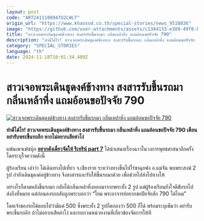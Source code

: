 ```yaml
---
layout: post
code: "ART2411180947U2LWLT"
origin_url: "https://www.khaosod.co.th/special-stories/news_9510836"
image: "https://github.com/user-attachments/assets/c1344133-e389-49f8-b336-c20624b6b55f"
title: "สาวเจอพระเดินธุดงค์ข้างทาง สงสารรับขึ้นรถมา กลิ่นเหล้าหึ่ง แถมอ้อนขอปัจจัย 790"
description: "ทำดีได้ไร! สาวเจอพระเดินธุดงค์ข้างทาง สงสารรับขึ้นรถมา กลิ่นเหล้าหึ่ง แถมอ้อนขอปัจจัย 790 เตือนอย่ารับพระขึ้นรถอีก หากไม่อยากเสียค่าโง่"
category: "SPECIAL_STORIES"
language: "th"
date: 2024-11-18T10:01:34.409Z
---
```


# สาวเจอพระเดินธุดงค์ข้างทาง สงสารรับขึ้นรถมา กลิ่นเหล้าหึ่ง แถมอ้อนขอปัจจัย 790

[![สาวเจอพระเดินธุดงค์ข้างทาง สงสารรับขึ้นรถมา กลิ่นเหล้าหึ่ง แถมอ้อนขอปัจจัย 790](https://www.khaosod.co.th/wpapp/uploads/2024/11/buddha-2.jpg "สาวเจอพระเดินธุดงค์ข้างทาง สงสารรับขึ้นรถมา กลิ่นเหล้าหึ่ง แถมอ้อนขอปัจจัย 790")](https://www.khaosod.co.th/wpapp/uploads/2024/11/buddha-2.jpg)

**ทำดีได้ไร! สาวเจอพระเดินธุดงค์ข้างทาง สงสารรับขึ้นรถมา กลิ่นเหล้าหึ่ง แถมอ้อนขอปัจจัย 790 เตือนอย่ารับพระขึ้นรถอีก หากไม่อยากเสียค่าโง่**

แฟนเพจเฟซบุ๊ก [**อยากดังเดี๋ยวจัดให้ รีเทริน์ part 7**](https://www.facebook.com/profile.php?id=100085604840339&__cft__[0]=AZWXhFjaf9cJjcJ-YdVbmuHKC4EuH4uBjHqyHWAj6q1nSvx2uXbM2el7sMII_rFegC6lLi5TFhXGTcPgGTbv1vv-KgWbHTNcVRfZ-Xnq1CR8CEzfEUKwqOuizZGOu6oVvAhwVNJXHpJs2Ml3m6OZ0KKD3087vHClrNxGVwwiO3bKo1vvaGEXjmQujlCtxt1UjNk&__tn__=-UC%2CP-R) ได้นำเสนอเรื่องฉาวในวงการพุทธศาสนาอีกครั้ง โดยระบุใจความดังนี้

ผู้ร้องเรียน เล่าว่า ได้เดินทางไปเที่ยว จ.เชียงราย ระหว่างทางขึ้นไปไร่ชาฉุยฟง อ.แม่จัน พบพระสงฆ์ 2 รูป กำลังเดินธุดงค์อยู่ข้างทาง จึงสงสารและรับให้ขึ้นรถมาด้วย เพื่อช่วยไปส่งไปทางให้

อย่างไรก็ตามหลังขึ้นรถมา กลับได้กลิ่นเหล้าหึ่งออกมาจากพระทั้ง 2 รูป แต่ผู้ร้องเรียนยังใจดีขับรถไปส่งถึงที่หมาย แต่ก่อนลงรถกลับถูกพระบอกว่า “โยม พระอาจารย์อยากขอปัยจัยสัก 790 ได้ไหม”

โดยเจ้าของรถได้ตอบไปว่ามีแค่ 500 ซึ่งพระทั้ง 2 รูปก็ตกลงว่า 500 ก็ได้ พร้อมระบุเพิ่มว่า อย่ารับพระขึ้นรถอีก ถ้าไม่อยากเสียค่าโง่ และรบกวนหน่วยงานที่เกี่ยวข้องจัดการให้ที

